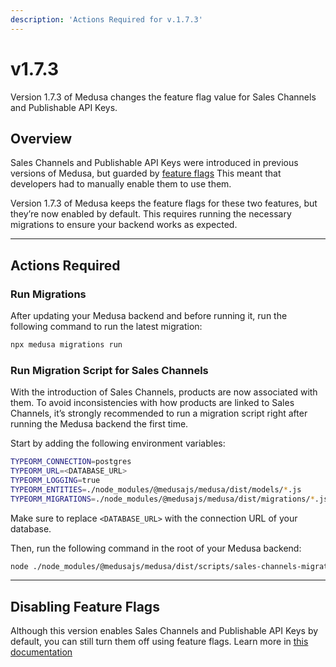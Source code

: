 ```yaml
---
description: 'Actions Required for v.1.7.3'
---
```


# v1.7.3

Version 1.7.3 of Medusa changes the feature flag value for Sales Channels and Publishable API Keys.

## Overview

Sales Channels and Publishable API Keys were introduced in previous versions of Medusa, but guarded by [feature flags](../../development/feature-flags/toggle.md) This meant that developers had to manually enable them to use them.

Version 1.7.3 of Medusa keeps the feature flags for these two features, but they’re now enabled by default. This requires running the necessary migrations to ensure your backend works as expected.

---

## Actions Required

### Run Migrations

After updating your Medusa backend and before running it, run the following command to run the latest migration:

```bash
npx medusa migrations run
```

### Run Migration Script for Sales Channels

With the introduction of Sales Channels, products are now associated with them. To avoid inconsistencies with how products are linked to Sales Channels, it’s strongly recommended to run a migration script right after running the Medusa backend the first time.

Start by adding the following environment variables:

```bash
TYPEORM_CONNECTION=postgres
TYPEORM_URL=<DATABASE_URL>
TYPEORM_LOGGING=true
TYPEORM_ENTITIES=./node_modules/@medusajs/medusa/dist/models/*.js
TYPEORM_MIGRATIONS=./node_modules/@medusajs/medusa/dist/migrations/*.js
```

Make sure to replace `<DATABASE_URL>` with the connection URL of your database.

Then, run the following command in the root of your Medusa backend:

```bash
node ./node_modules/@medusajs/medusa/dist/scripts/sales-channels-migration.js
```

---

## Disabling Feature Flags

Although this version enables Sales Channels and Publishable API Keys by default, you can still turn them off using feature flags. Learn more in [this documentation](../../development/feature-flags/toggle.md#disable-feature-flags)
